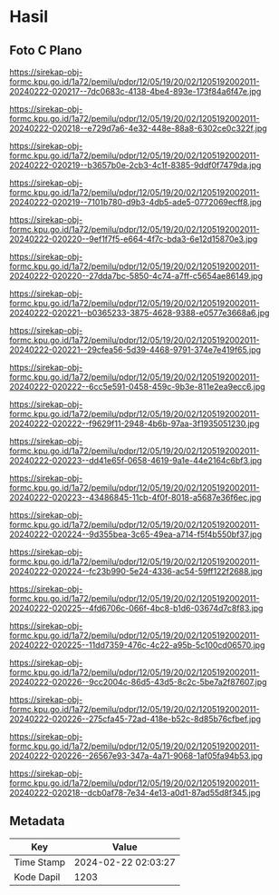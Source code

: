 # Hasil

## Foto C Plano

https://sirekap-obj-formc.kpu.go.id/1a72/pemilu/pdpr/12/05/19/20/02/1205192002011-20240222-020217--7dc0683c-4138-4be4-893e-173f84a6f47e.jpg

https://sirekap-obj-formc.kpu.go.id/1a72/pemilu/pdpr/12/05/19/20/02/1205192002011-20240222-020218--e729d7a6-4e32-448e-88a8-6302ce0c322f.jpg

https://sirekap-obj-formc.kpu.go.id/1a72/pemilu/pdpr/12/05/19/20/02/1205192002011-20240222-020219--b3657b0e-2cb3-4c1f-8385-9ddf0f7479da.jpg

https://sirekap-obj-formc.kpu.go.id/1a72/pemilu/pdpr/12/05/19/20/02/1205192002011-20240222-020219--7101b780-d9b3-4db5-ade5-0772069ecff8.jpg

https://sirekap-obj-formc.kpu.go.id/1a72/pemilu/pdpr/12/05/19/20/02/1205192002011-20240222-020220--9ef1f7f5-e664-4f7c-bda3-6e12d15870e3.jpg

https://sirekap-obj-formc.kpu.go.id/1a72/pemilu/pdpr/12/05/19/20/02/1205192002011-20240222-020220--27dda7bc-5850-4c74-a7ff-c5654ae86149.jpg

https://sirekap-obj-formc.kpu.go.id/1a72/pemilu/pdpr/12/05/19/20/02/1205192002011-20240222-020221--b0365233-3875-4628-9388-e0577e3668a6.jpg

https://sirekap-obj-formc.kpu.go.id/1a72/pemilu/pdpr/12/05/19/20/02/1205192002011-20240222-020221--29cfea56-5d39-4468-9791-374e7e419f65.jpg

https://sirekap-obj-formc.kpu.go.id/1a72/pemilu/pdpr/12/05/19/20/02/1205192002011-20240222-020222--6cc5e591-0458-459c-9b3e-811e2ea9ecc6.jpg

https://sirekap-obj-formc.kpu.go.id/1a72/pemilu/pdpr/12/05/19/20/02/1205192002011-20240222-020222--f9629f11-2948-4b6b-97aa-3f1935051230.jpg

https://sirekap-obj-formc.kpu.go.id/1a72/pemilu/pdpr/12/05/19/20/02/1205192002011-20240222-020223--dd41e65f-0658-4619-9a1e-44e2164c6bf3.jpg

https://sirekap-obj-formc.kpu.go.id/1a72/pemilu/pdpr/12/05/19/20/02/1205192002011-20240222-020223--43486845-11cb-4f0f-8018-a5687e36f6ec.jpg

https://sirekap-obj-formc.kpu.go.id/1a72/pemilu/pdpr/12/05/19/20/02/1205192002011-20240222-020224--9d355bea-3c65-49ea-a714-f5f4b550bf37.jpg

https://sirekap-obj-formc.kpu.go.id/1a72/pemilu/pdpr/12/05/19/20/02/1205192002011-20240222-020224--fc23b990-5e24-4336-ac54-59ff122f2688.jpg

https://sirekap-obj-formc.kpu.go.id/1a72/pemilu/pdpr/12/05/19/20/02/1205192002011-20240222-020225--4fd6706c-066f-4bc8-b1d6-03674d7c8f83.jpg

https://sirekap-obj-formc.kpu.go.id/1a72/pemilu/pdpr/12/05/19/20/02/1205192002011-20240222-020225--11dd7359-476c-4c22-a95b-5c100cd06570.jpg

https://sirekap-obj-formc.kpu.go.id/1a72/pemilu/pdpr/12/05/19/20/02/1205192002011-20240222-020226--9cc2004c-86d5-43d5-8c2c-5be7a2f87607.jpg

https://sirekap-obj-formc.kpu.go.id/1a72/pemilu/pdpr/12/05/19/20/02/1205192002011-20240222-020226--275cfa45-72ad-418e-b52c-8d85b76cfbef.jpg

https://sirekap-obj-formc.kpu.go.id/1a72/pemilu/pdpr/12/05/19/20/02/1205192002011-20240222-020226--26567e93-347a-4a71-9068-1af05fa94b53.jpg

https://sirekap-obj-formc.kpu.go.id/1a72/pemilu/pdpr/12/05/19/20/02/1205192002011-20240222-020218--dcb0af78-7e34-4e13-a0d1-87ad55d8f345.jpg


## Metadata

| Key        | Value               |
| ---------- | ------------------- |
| Time Stamp | 2024-02-22 02:03:27 |
| Kode Dapil | 1203                |




